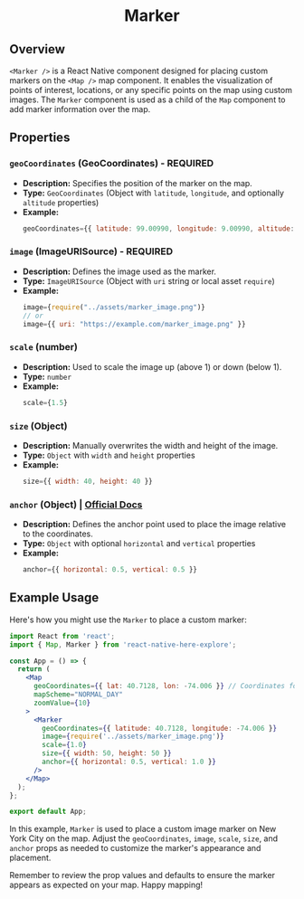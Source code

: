 <h1 align="center">
    <strong>Marker</strong>
</h1>

## Overview

`<Marker />` is a React Native component designed for placing custom markers on the `<Map />` map component. It enables the visualization of points of interest, locations, or any specific points on the map using custom images. The `Marker` component is used as a child of the `Map` component to add marker information over the map.

## Properties

### `geoCoordinates` (GeoCoordinates) - REQUIRED

- **Description:** Specifies the position of the marker on the map.
- **Type:** `GeoCoordinates` (Object with `latitude`, `longitude`, and optionally `altitude` properties)
- **Example:**
  ```jsx
  geoCoordinates={{ latitude: 99.00990, longitude: 9.00990, altitude: 1.07 }}
  ```

### `image` (ImageURISource) - REQUIRED

- **Description:** Defines the image used as the marker.
- **Type:** `ImageURISource` (Object with `uri` string or local asset `require`)
- **Example:**
  ```jsx
  image={require("../assets/marker_image.png")}
  // or
  image={{ uri: "https://example.com/marker_image.png" }}
  ```

### `scale` (number)

- **Description:** Used to scale the image up (above 1) or down (below 1).
- **Type:** `number`
- **Example:**
  ```jsx
  scale={1.5}
  ```

### `size` (Object)

- **Description:** Manually overwrites the width and height of the image.
- **Type:** `Object` with `width` and `height` properties
- **Example:**
  ```jsx
  size={{ width: 40, height: 40 }}
  ```

### `anchor` (Object) | [Official Docs](https://www.here.com/docs/bundle/sdk-for-android-explore-developer-guide/page/topics/map-items.html#anchored-poi-markers)

- **Description:** Defines the anchor point used to place the image relative to the coordinates.
- **Type:** `Object` with optional `horizontal` and `vertical` properties
- **Example:**
  ```jsx
  anchor={{ horizontal: 0.5, vertical: 0.5 }}
  ```

## Example Usage

Here's how you might use the `Marker` to place a custom marker:

```jsx
import React from 'react';
import { Map, Marker } from 'react-native-here-explore';

const App = () => {
  return (
    <Map
      geoCoordinates={{ lat: 40.7128, lon: -74.006 }} // Coordinates for New York City
      mapScheme="NORMAL_DAY"
      zoomValue={10}
    >
      <Marker
        geoCoordinates={{ latitude: 40.7128, longitude: -74.006 }}
        image={require('../assets/marker_image.png')}
        scale={1.0}
        size={{ width: 50, height: 50 }}
        anchor={{ horizontal: 0.5, vertical: 1.0 }}
      />
    </Map>
  );
};

export default App;
```

In this example, `Marker` is used to place a custom image marker on New York City on the map. Adjust the `geoCoordinates`, `image`, `scale`, `size`, and `anchor` props as needed to customize the marker's appearance and placement.

Remember to review the prop values and defaults to ensure the marker appears as expected on your map. Happy mapping!
